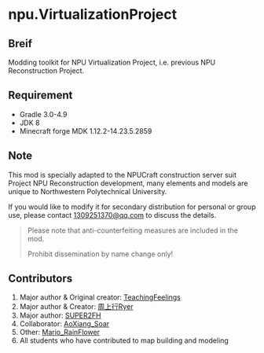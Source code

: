 # npu.VirtualizationProject

## Breif

Modding toolkit for NPU Virtualization Project, i.e. previous NPU Reconstruction Project.

## Requirement

- Gradle 3.0-4.9
- JDK 8
- Minecraft forge MDK 1.12.2-14.23.5.2859

## Note

This mod is specially adapted to the NPUCraft construction server suit Project NPU Reconstruction development, many elements and models are unique to Northwestern Polytechnical University.

If you would like to modify it for secondary distribution for personal or group use, please contact 1309251370@qq.com to discuss the details.

> Please note that anti-counterfeiting measures are included in the mod.
> 
> Prohibit dissemination by name change only!

## Contributors

1. Major author & Original creator: [TeachingFeelings](https://github.com/TeachingFeelings)
2. Major author & Creator: [周上行Ryer](https://github.com/zymelaii)
3. Major author: [SUPER2FH](https://github.com/SUPER2FH)
4. Collaborator: [AoXiang_Soar](https://github.com/AoXiang-Soar)
5. Other: [Mario_RainFlower](https://github.com/MarioRainFlower)
6. All students who have contributed to map building and modeling

